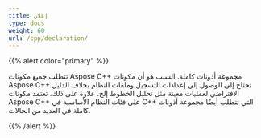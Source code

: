 ```yaml
---
title: إعلان
type: docs
weight: 60
url: /cpp/declaration/
---
```


{{% alert color="primary" %}} 

تتطلب جميع مكونات Aspose C++ مجموعة أذونات كاملة. السبب هو أن مكونات Aspose C++ تحتاج إلى الوصول إلى إعدادات التسجيل وملفات النظام بخلاف الدليل الافتراضي لعمليات معينة مثل تحليل الخطوط إلخ. علاوة على ذلك، تعتمد مكونات Aspose C++ على فئات النظام الأساسية في C++ التي تتطلب أيضًا مجموعة أذونات كاملة في العديد من الحالات. 

{{% /alert %}}